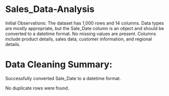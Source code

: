 # Sales_Data-Analysis
Initial Observations:
The dataset has 1,000 rows and 14 columns.
Data types are mostly appropriate, but the Sale_Date column is an object and should be converted to a datetime format.
No missing values are present.
Columns include product details, sales data, customer information, and regional details.

# Data Cleaning Summary:
Successfully converted Sale_Date to a datetime format.

No duplicate rows were found.
